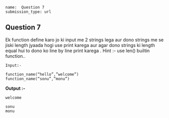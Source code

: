 ```ngMeta
name:  Question 7
submission_type: url
```

## Question 7

Ek function define karo jo ki input me 2 strings lega aur dono strings me se jiski length jyaada hogi use print karega aur agar dono strings ki length equal hui to dono ko line by line print karega .  Hint :- use len() builtin function.. 





`Input:-` 

```
function_name(“hello”,”welcome”)
function_name(“sonu”,”monu”)
 ```

**Output :-**

````
welcome

sonu
monu
 ````



